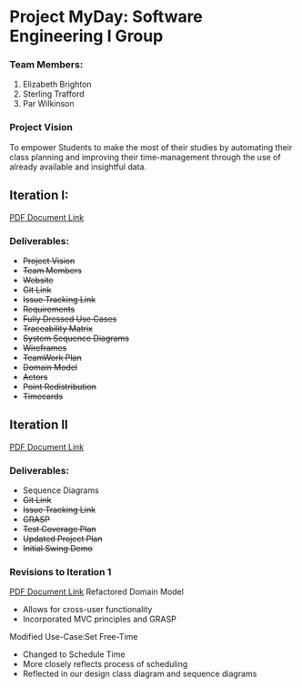 # Project MyDay: Software Engineering I Group 

### Team Members:
1. Elizabeth Brighton
2. Sterling Trafford
3. Par Wilkinson

### Project Vision
To empower Students to make the most of their studies by automating their class planning and improving their time-management through the use of already available and insightful data.
## Iteration I:
[PDF Document Link](https://drive.google.com/open?id=1mVftZGB7TX9JWXMV7r9NRBDeQs4zTHNp)
### Deliverables:
 * ~~Project Vision~~
 * ~~Team Members~~
 * ~~Website~~
 * ~~Git Link~~
 * ~~Issue Tracking Link~~
 * ~~Requirements~~
 * ~~Fully Dressed Use Cases~~
 * ~~Traceability Matrix~~
 * ~~System Sequence Diagrams~~
 * ~~Wireframes~~
 * ~~TeamWork Plan~~
 * ~~Domain Model~~
 * ~~Actors~~
 * ~~Point Redistribution~~
 * ~~Timecards~~


## Iteration II
[PDF Document Link]()
### Deliverables:
* Sequence Diagrams
* ~~Git Link~~
* ~~Issue Tracking Link~~
* ~~GRASP~~
* ~~Test Coverage Plan~~
* ~~Updated Project Plan~~
* ~~Initial Swing Demo~~
### Revisions to Iteration 1
[PDF Document Link](https://drive.google.com/open?id=1HBc330eO3og-yhtXs0Mq2CEZcf5mvP2G)
Refactored Domain Model
* Allows for cross-user functionality
* Incorporated MVC principles and GRASP

Modified Use-Case:Set Free-Time
* Changed to Schedule Time
* More closely reflects process of scheduling
* Reflected in our design class diagram and sequence diagrams






